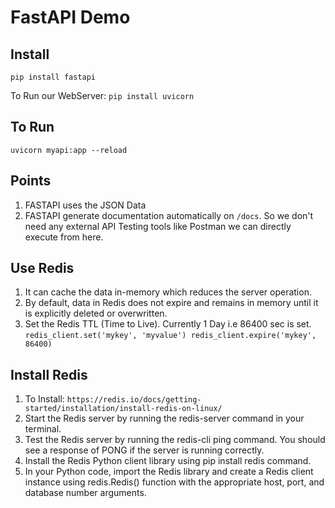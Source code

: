 # FastAPI Demo

## Install

`pip install fastapi`

To Run our WebServer: `pip install uvicorn`

## To Run

`uvicorn myapi:app --reload`

## Points

1. FASTAPI uses the JSON Data
2. FASTAPI generate documentation automatically on `/docs`. So we don't need any external API Testing tools like Postman we can directly execute from here.

## Use Redis

1. It can cache the data in-memory which reduces the server operation.
2. By default, data in Redis does not expire and remains in memory until it is explicitly deleted or overwritten.
3. Set the Redis TTL (Time to Live). Currently 1 Day i.e 86400 sec is set.
   `redis_client.set('mykey', 'myvalue')
redis_client.expire('mykey', 86400)`

## Install Redis

1. To Install: `https://redis.io/docs/getting-started/installation/install-redis-on-linux/`
2. Start the Redis server by running the redis-server command in your terminal.
3. Test the Redis server by running the redis-cli ping command. You should see a response of PONG if the server is running correctly.
4. Install the Redis Python client library using pip install redis command.
5. In your Python code, import the Redis library and create a Redis client instance using redis.Redis() function with the appropriate host, port, and database number arguments.
